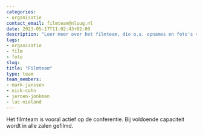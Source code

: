 ```yaml
---
categories:
- organisatie
contact_email: filmteam@nluug.nl
date: 2023-05-17T11:02:43+02:00
description: "Leer meer over het filmteam, die o.a. opnames en foto's van onze evenementen."
tags:
- organisatie
- film
- foto
slug:
title: "Filmteam"
type: team
team_members:
- mark-janssen
- nick-cohn
- jeroen-jonkman
- luc-nieland
---
```


Het filmteam is vooral actief op de conferentie. Bij voldoende capaciteit wordt in alle zalen gefilmd.



